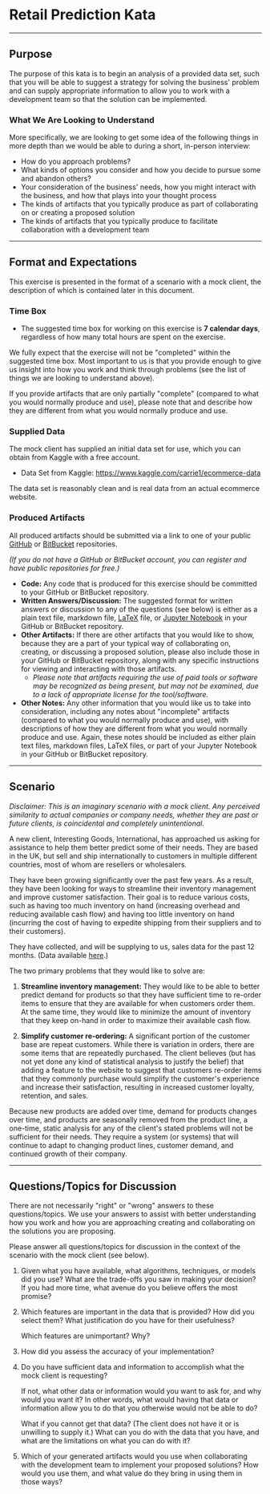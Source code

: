 # Retail Prediction Kata
---
## Purpose
The purpose of this kata is to begin an analysis of a provided data set, such
that you will be able to suggest a strategy for solving the business' problem
and can supply appropriate information to allow you to work with a development
team so that the solution can be implemented.

### What We Are Looking to Understand
More specifically, we are looking to get some idea of the following things in
more depth than we would be able to during a short, in-person interview:

* How do you approach problems?
* What kinds of options you consider and how you decide to pursue some and
  abandon others?
* Your consideration of the business' needs, how you might interact with the
  business, and how that plays into your thought process
* The kinds of artifacts that you typically produce as part of collaborating on
  or creating a proposed solution
* The kinds of artifacts that you typically produce to facilitate collaboration
  with a development team


---
## Format and Expectations
This exercise is presented in the format of a scenario with a mock client, the
description of which is contained later in this document.

### Time Box

* The suggested time box for working on this exercise is **7 calendar days**,
  regardless of how many total hours are spent on the exercise.

We fully expect that the exercise will not be "completed" within the
suggested time box.  Most important to us is that you provide enough to give
us insight into how you work and think through problems (see the list of
things we are looking to understand above).

If you provide artifacts that are only partially "complete" (compared to what
you would normally produce and use), please note that and describe how they are
different from what you would normally produce and use.

### Supplied Data
The mock client has supplied an initial data set for use, which you can obtain
from Kaggle with a free account.

* Data Set from Kaggle: https://www.kaggle.com/carrie1/ecommerce-data

The data set is reasonably clean and is real data from an actual ecommerce
website.

### Produced Artifacts
All produced artifacts should be submitted via a link to one of your public
[GitHub](https://www.github.com) or [BitBucket](https://www.bitbucket.org)
repositories.

*(If you do not have a GitHub or BitBucket account, you can register and have
public repositories for free.)*

* **Code:**  Any code that is produced for this exercise should be committed
  to your GitHub or BitBucket repository.
* **Written Answers/Discussion:** The suggested format for written answers or
  discussion to any of the questions (see below) is either as a plain text file,
  markdown file, [LaTeX](https://www.latex-project.org) file,
  or [Jupyter Notebook](http://jupyter.org) in your GitHub or BitBucket
  repository.
* **Other Artifacts:**  If there are other artifacts that you would like to
  show, because they are a part of your typical way of collaborating on,
  creating, or discussing a proposed solution, please also include those in
  your GitHub or BitBucket repository, along with any specific instructions for
  viewing and interacting with those artifacts.
  * *Please note that artifacts requiring the use of paid tools or
    software may be recognized as being present, but may not be examined, due to
    a lack of appropriate license for the tool/software.*
* **Other Notes:**  Any other information that you would like us to take into
  consideration, including any notes about "incomplete" artifacts
  (compared to what you would normally produce and use), with descriptions of how
  they are different from what you would normally produce and use.  Again, these
  notes should be included as either plain text files, markdown files, LaTeX
  files, or part of your Jupyter Notebook in your GitHub or BitBucket repository.

---
## Scenario
*Disclaimer: This is an imaginary scenario with a mock client.  Any perceived
similarity to actual companies or company needs, whether they are past or
future clients, is coincidental and completely unintentional.*

A new client, Interesting Goods, International, has approached us asking for
assistance to help them better predict some of their needs.  They are based
in the UK, but sell and ship internationally to customers in multiple
different countries, most of whom are resellers or wholesalers.

They have been growing significantly over the past few years.  As a result, they
have been looking for ways to streamline their inventory management and improve
customer satisfaction.  Their goal is to reduce various costs, such as having
too much inventory on hand (increasing overhead and reducing available cash
flow) and having too little inventory on hand (incurring the cost of having
to expedite shipping from their suppliers and to their customers).

They have collected, and will be supplying to us, sales data for the past 12
months.  (Data available [here](https://www.kaggle.com/carrie1/ecommerce-data).)

The two primary problems that they would like to solve are:

1. **Streamline inventory management:**  They would like to be able to better
   predict demand for products so that they have sufficient time to re-order items
   to ensure that they are available for when customers order them.  At the same
   time, they would like to minimize the amount of inventory that they keep on-hand
   in order to maximize their available cash flow.

2. **Simplify customer re-ordering:**  A significant portion of the customer
   base are repeat customers.  While there is variation in orders, there are
   some items that are repeatedly purchased.  The client believes (but has
   not yet done any kind of statistical analysis to justify the belief) that
   adding a feature to the website to suggest that customers re-order items
   that they commonly purchase would simplify the customer's experience and
   increase their satisfaction, resulting in increased customer loyalty,
   retention, and sales.

Because new products are added over time, demand for products changes over time,
and products are seasonally removed from the product line, a one-time, static
analysis for any of the client's stated problems will not be sufficient for
their needs.  They require a system (or systems) that will continue to adapt to
changing product lines, customer demand, and continued growth of their company.

---

## Questions/Topics for Discussion
There are not necessarily "right" or "wrong" answers to these questions/topics.
We use your answers to assist with better understanding how you work and how
you are approaching creating and collaborating on the solutions you are
proposing.

Please answer all questions/topics for discussion in the context of the
scenario with the mock client (see below).

1. Given what you have available, what algorithms, techniques, or models did you use?
   What are the trade-offs you saw in making your decision? 
   If you had more time, what avenue do you believe offers the most promise?

1. Which features are important in the data that is provided? How did you
   select them?  What justification do you have for their usefulness?

   Which features are unimportant?  Why?
   
1. How did you assess the accuracy of your implementation?

1. Do you have sufficient data and information to accomplish what the mock
   client is requesting?

   If not, what other data or information would you want to ask for, and why
   would you want it? In other words, what would having that data or
   information allow you to do that you otherwise would not be able to do?

   What if you cannot get that data? (The client does not have it or is
   unwilling to supply it.)  What can you do with the data that you
   have, and what are the limitations on what you can do with it?

1. Which of your generated artifacts would you use when collaborating with
   the development team to implement your proposed solutions?  How would you
   use them, and what value do they bring in using them in those ways?

